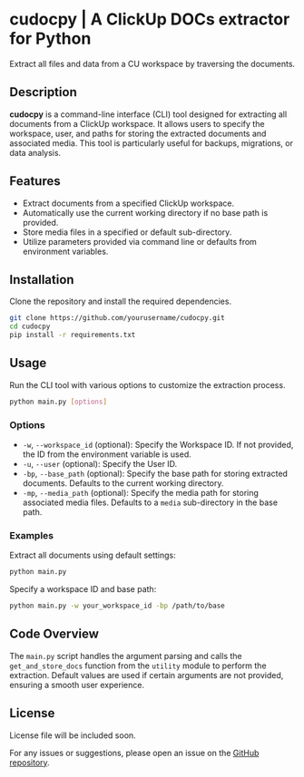 # cudocpy | A ClickUp DOCs extractor for Python

Extract all files and data from a CU workspace by traversing the documents.

## Description

**cudocpy** is a command-line interface (CLI) tool designed for extracting all documents from a ClickUp workspace. It allows users to specify the workspace, user, and paths for storing the extracted documents and associated media. This tool is particularly useful for backups, migrations, or data analysis.

## Features

- Extract documents from a specified ClickUp workspace.
- Automatically use the current working directory if no base path is provided.
- Store media files in a specified or default sub-directory.
- Utilize parameters provided via command line or defaults from environment variables.

## Installation

Clone the repository and install the required dependencies.

```bash
git clone https://github.com/yourusername/cudocpy.git
cd cudocpy
pip install -r requirements.txt
```

## Usage

Run the CLI tool with various options to customize the extraction process.

```bash
python main.py [options]
```

### Options

- `-w`, `--workspace_id` (optional): Specify the Workspace ID. If not provided, the ID from the environment variable is used.
- `-u`, `--user` (optional): Specify the User ID.
- `-bp`, `--base_path` (optional): Specify the base path for storing extracted documents. Defaults to the current working directory.
- `-mp`, `--media_path` (optional): Specify the media path for storing associated media files. Defaults to a `media` sub-directory in the base path.

### Examples

Extract all documents using default settings:

```bash
python main.py
```

Specify a workspace ID and base path:

```bash
python main.py -w your_workspace_id -bp /path/to/base
```


## Code Overview

The `main.py` script handles the argument parsing and calls the `get_and_store_docs` function from the `utility` module to perform the extraction. Default values are used if certain arguments are not provided, ensuring a smooth user experience.


## License

License file will be included soon.

For any issues or suggestions, please open an issue on the [GitHub repository](https://github.com/renerichter/cudocpy).